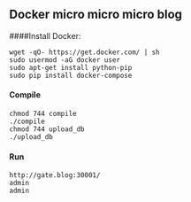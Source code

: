 ## Docker micro micro micro blog

####Install Docker:
```
wget -qO- https://get.docker.com/ | sh
sudo usermod -aG docker user
sudo apt-get install python-pip
sudo pip install docker-compose
```

#### Compile
```
chmod 744 compile
./compile
chmod 744 upload_db
./upload_db
```

#### Run
```
http://gate.blog:30001/
admin
admin
```